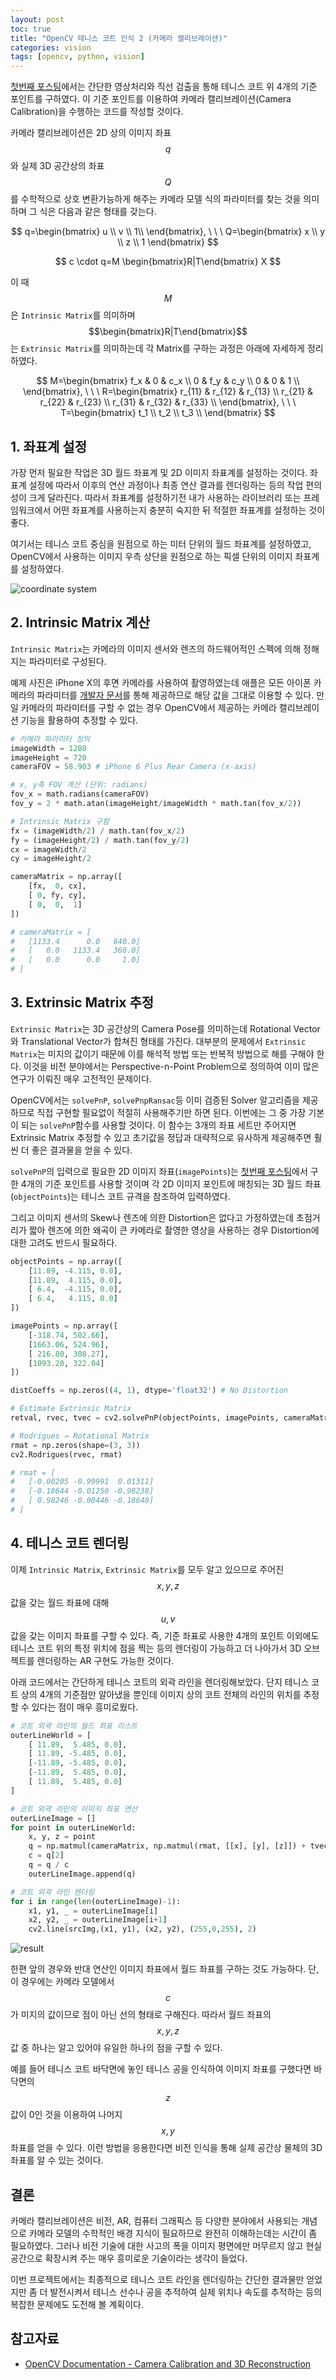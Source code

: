 ```yaml
---
layout: post
toc: true
title: "OpenCV 테니스 코트 인식 2 (카메라 캘리브레이션)"
categories: vision
tags: [opencv, python, vision]
---
```


[첫번째 포스팅](https://hyun-je.github.io/vision/2019/02/07/tennis_court_line_detection_1.html)에서는 간단한 영상처리와 직선 검출을 통해 테니스 코트 위 4개의 기준 포인트를 구하였다. 이 기준 포인트를 이용하여 카메라 캘리브레이션(Camera Calibration)을 수행하는 코드를 작성할 것이다.

카메라 캘리브레이션은 2D 상의 이미지 좌표 $$q$$와 실제 3D 공간상의 좌표 $$Q$$를 수학적으로 상호 변환가능하게 해주는 카메라 모델 식의 파라미터를 찾는 것을 의미하며 그 식은 다음과 같은 형태를 갖는다.

$$
q=\begin{bmatrix}
u \\ v \\ 1\\
\end{bmatrix}, \ \ \ 
Q=\begin{bmatrix}
x \\ y \\ z \\ 1
\end{bmatrix}
$$

$$
c \cdot q=M \begin{bmatrix}R|T\end{bmatrix} X
$$

이 때 $$M$$은 `Intrinsic Matrix`를 의미하며 $$\begin{bmatrix}R|T\end{bmatrix}$$는 `Extrinsic Matrix`를 의미하는데 각 Matrix를 구하는 과정은 아래에 자세하게 정리하였다.

$$
M=\begin{bmatrix}
f_x & 0 & c_x \\
0 & f_y & c_y \\
0 & 0 & 1 \\
\end{bmatrix}, \ \ \ 
R=\begin{bmatrix}
r_{11} & r_{12} & r_{13} \\
r_{21} & r_{22} & r_{23} \\
r_{31} & r_{32} & r_{33} \\
\end{bmatrix}, \ \ \ 
T=\begin{bmatrix}
t_1 \\
t_2 \\
t_3 \\
\end{bmatrix}
$$


## 1. 좌표계 설정
가장 먼저 필요한 작업은 3D 월드 좌표계 및 2D 이미지 좌표계를 설정하는 것이다. 좌표계 설정에 따라서 이후의 연산 과정이나 최종 연산 결과를 렌더링하는 등의 작업 편의성이 크게 달라진다. 따라서 좌표계를 설정하기전 내가 사용하는 라이브러리 또는 프레임워크에서 어떤 좌표계를 사용하는지 충분히 숙지한 뒤 적절한 좌표계를 설정하는 것이 좋다.

여기서는 테니스 코트 중심을 원점으로 하는 미터 단위의 월드 좌표계를 설정하였고, OpenCV에서 사용하는 이미지 우측 상단을 원점으로 하는 픽셀 단위의 이미지 좌표계를 설정하였다.

![coordinate system](https://user-images.githubusercontent.com/7419790/95461047-b7f34680-09b0-11eb-8f1d-f41fe36ec093.jpg)


## 2. Intrinsic Matrix 계산
`Intrinsic Matrix`는 카메라의 이미지 센서와 렌즈의 하드웨어적인 스펙에 의해 정해지는 파라미터로 구성된다.

예제 사진은 iPhone X의 후면 카메라를 사용하여 촬영하였는데 애플은 모든 아이폰 카메라의 파라미터를 [개발자 문서](https://developer.apple.com/library/archive/documentation/DeviceInformation/Reference/iOSDeviceCompatibility/Cameras/Cameras.html)를 통해 제공하므로 해당 값을 그대로 이용할 수 있다. 만일 카메라의 파라미터를 구할 수 없는 경우 OpenCV에서 제공하는 카메라 캘리브레이션 기능을 활용하여 추정할 수 있다.

``` python
# 카메라 파라미터 정의
imageWidth = 1280
imageHeight = 720
cameraFOV = 58.903 # iPhone 6 Plus Rear Camera (x-axis)

# x, y축 FOV 계산 (단위: radians)
fov_x = math.radians(cameraFOV)
fov_y = 2 * math.atan(imageHeight/imageWidth * math.tan(fov_x/2))

# Intrinsic Matrix 구함
fx = (imageWidth/2) / math.tan(fov_x/2)
fy = (imageHeight/2) / math.tan(fov_y/2)
cx = imageWidth/2
cy = imageHeight/2

cameraMatrix = np.array([
    [fx,  0, cx],
    [ 0, fy, cy],
    [ 0,  0,  1]
])

# cameraMatrix = [
#   [1133.4      0.0   640.0]
#   [   0.0   1133.4   360.0]
#   [   0.0      0.0     1.0]
# ]
```

## 3. Extrinsic Matrix 추정
`Extrinsic Matrix`는 3D 공간상의 Camera Pose를 의미하는데 Rotational Vector와 Translational Vector가 합쳐진 형태를 가진다. 대부분의 문제에서 `Extrinsic Matrix`는 미지의 값이기 때문에 이를 해석적 방법 또는 반복적 방법으로 해를 구해야 한다. 이것을 비전 분야에서는 Perspective-n-Point Problem으로 정의하여 이미 많은 연구가 이뤄진 매우 고전적인 문제이다.

OpenCV에서는 `solvePnP`, `solvePnpRansac`등 이미 검증된 Solver 알고리즘을 제공하므로 직접 구현할 필요없이 적절히 사용해주기만 하면 된다. 이번에는 그 중 가장 기본이 되는 `solvePnP`함수를 사용할 것이다. 이 함수는 3개의 좌표 세트만 주어지면 Extrinsic Matrix 추정할 수 있고 초기값을 정답과 대략적으로 유사하게 제공해주면 훨씬 더 좋은 결과물을 얻을 수 있다.

`solvePnP`의 입력으로 필요한 2D 이미지 좌표(`imagePoints`)는 [첫번째 포스팅](https://hyun-je.github.io/vision/2019/02/07/tennis_court_line_detection_1.html)에서 구한 4개의 기준 포인트를 사용할 것이며 각 2D 이미지 포인트에 매칭되는 3D 월드 좌표(`objectPoints`)는 테니스 코트 규격을 참조하여 입력하였다.

그리고 이미지 센서의 Skew나 렌즈에 의한 Distortion은 없다고 가정하였는데 초점거리가 짧아 렌즈에 의한 왜곡이 큰 카메라로 촬영한 영상을 사용하는 경우 Distortion에 대한 고려도 반드시 필요하다.

``` python
objectPoints = np.array([
    [11.89, -4.115, 0.0],
    [11.89,  4.115, 0.0],
    [ 6.4,  -4.115, 0.0],
    [ 6.4,   4.115, 0.0]
])

imagePoints = np.array([
    [-318.74, 502.66],
    [1663.06, 524.96],
    [ 216.80, 308.27],
    [1093.20, 322.04]   
])

distCoeffs = np.zeros((4, 1), dtype='float32') # No Distortion

# Estimate Extrinsic Matrix
retval, rvec, tvec = cv2.solvePnP(objectPoints, imagePoints, cameraMatrix, distCoeffs)

# Rodrigues → Rotational Matrix
rmat = np.zeros(shape=(3, 3))
cv2.Rodrigues(rvec, rmat)

# rmat = [
#   [-0.00205 -0.99991  0.01311]
#   [-0.18644 -0.01250 -0.98238]
#   [ 0.98246 -0.00446 -0.18640]
# ]
```


## 4. 테니스 코트 렌더링
이제 `Intrinsic Matrix`, `Extrinsic Matrix`를 모두 알고 있으므로 주어진 $$x, y, z$$ 값을 갖는 월드 좌표에 대해 $$u, v$$ 값을 갖는 이미지 좌표를 구할 수 있다. 즉, 기준 좌표로 사용한 4개의 포인트 이외에도 테니스 코트 위의 특정 위치에 점을 찍는 등의 렌더링이 가능하고 더 나아가서 3D 오브젝트를 렌더링하는 AR 구현도 가능한 것이다.

아래 코드에서는 간단하게 테니스 코트의 외곽 라인을 렌더링해보았다. 단지 테니스 코트 상의 4개의 기준점만 알아냈을 뿐인데 이미지 상의 코트 전체의 라인의 위치를 추정할 수 있다는 점이 매우 흥미로웠다.

``` python
# 코트 외곽 라인의 월드 좌표 리스트
outerLineWorld = [
    [ 11.89,  5.485, 0.0],
    [ 11.89, -5.485, 0.0],
    [-11.89, -5.485, 0.0],
    [-11.89,  5.485, 0.0],
    [ 11.89,  5.485, 0.0]
]

# 코트 외곽 라인의 이미지 좌표 연산
outerLineImage = []
for point in outerLineWorld:
    x, y, z = point
    q = np.matmul(cameraMatrix, np.matmul(rmat, [[x], [y], [z]]) + tvec)
    c = q[2]
    q = q / c
    outerLineImage.append(q)

# 코트 외곽 라인 렌더링
for i in range(len(outerLineImage)-1):
    x1, y1, _ = outerLineImage[i]
    x2, y2, _ = outerLineImage[i+1]
    cv2.line(srcImg,(x1, y1), (x2, y2), (255,0,255), 2)
```
![result](https://user-images.githubusercontent.com/7419790/95569980-41625180-0a61-11eb-872b-4ffcd197c1fc.jpg)


한편 앞의 경우와 반대 연산인 이미지 좌표에서 월드 좌표를 구하는 것도 가능하다. 단, 이 경우에는 카메라 모델에서 $$c$$가 미지의 값이므로 점이 아닌 선의 형태로 구해진다. 따라서 월드 좌표의 $$x, y, z$$ 값 중 하나는 알고 있어야 유일한 하나의 점을 구할 수 있다.

예를 들어 테니스 코트 바닥면에 놓인 테니스 공을 인식하여 이미지 좌표를 구했다면 바닥면의 $$z$$ 값이 0인 것을 이용하여 나머지 $$x, y$$ 좌표를 얻을 수 있다. 이런 방법을 응용한다면 비전 인식을 통해 실제 공간상 물체의 3D 좌표를 알 수 있는 것이다.


## 결론
카메라 캘리브레이션은 비전, AR, 컴퓨터 그래픽스 등 다양한 분야에서 사용되는 개념으로 카메라 모델의 수학적인 배경 지식이 필요하므로 완전히 이해하는데는 시간이 좀 필요하였다. 그러나 비전 기술에 대한 사고의 폭을 이미지 평면에만 머무르지 않고 현실 공간으로 확장시켜 주는 매우 흥미로운 기술이라는 생각이 들었다.

이번 프로젝트에서는 최종적으로 테니스 코트 라인을 렌더링하는 간단한 결과물만 얻었지만 좀 더 발전시켜서 테니스 선수나 공을 추적하여 실제 위치나 속도를 추적하는 등의 복잡한 문제에도 도전해 볼 계획이다.


## 참고자료
- [OpenCV Documentation - Camera Calibration and 3D Reconstruction](https://docs.opencv.org/4.0.0/d9/d0c/group__calib3d.html)